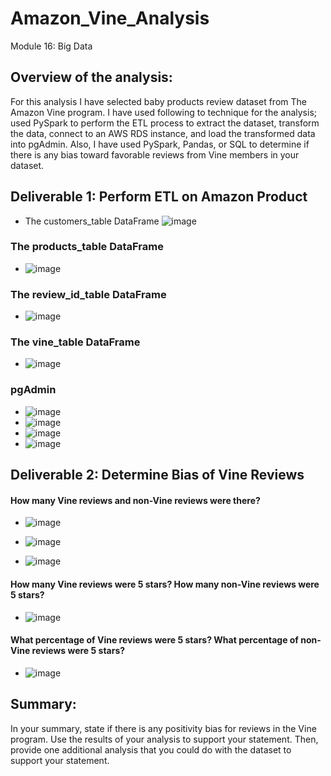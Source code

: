 # Amazon_Vine_Analysis
Module 16: Big Data

## Overview of the analysis:
For this analysis I have selected baby products review dataset from The Amazon Vine program. I have used following to technique for the analysis; used PySpark to perform the ETL process to extract the dataset, transform the data, connect to an AWS RDS instance, and load the transformed data into pgAdmin. 
Also, I have used PySpark, Pandas, or SQL to determine if there is any bias toward favorable reviews from Vine members in your dataset.

## Deliverable 1: Perform ETL on Amazon Product
  * The customers_table DataFrame
![image](https://user-images.githubusercontent.com/79486450/122700597-94f48400-d219-11eb-98c1-f8a17633b492.png)

### The products_table DataFrame
  * ![image](https://user-images.githubusercontent.com/79486450/122700664-b35a7f80-d219-11eb-985b-adc2c1de76ec.png)

### The review_id_table DataFrame
  * ![image](https://user-images.githubusercontent.com/79486450/122700718-cff6b780-d219-11eb-90c1-b0a44e1d545d.png)

### The vine_table DataFrame
  * ![image](https://user-images.githubusercontent.com/79486450/122700770-e866d200-d219-11eb-8f95-d898e65634ad.png)

### pgAdmin
  * ![image](https://user-images.githubusercontent.com/79486450/122700957-43002e00-d21a-11eb-971e-7d1b333ad45a.png)
  * ![image](https://user-images.githubusercontent.com/79486450/122700994-527f7700-d21a-11eb-811f-8200680f2cd8.png)
  * ![image](https://user-images.githubusercontent.com/79486450/122701027-5dd2a280-d21a-11eb-8cbf-33b1693ad9e8.png)
  * ![image](https://user-images.githubusercontent.com/79486450/122701053-6a56fb00-d21a-11eb-879e-c8afff4391be.png)

## Deliverable 2: Determine Bias of Vine Reviews 
#### How many Vine reviews and non-Vine reviews were there?
  * ![image](https://user-images.githubusercontent.com/79486450/122700292-fd8f3100-d218-11eb-978e-b3f347512003.png)

  * ![image](https://user-images.githubusercontent.com/79486450/122700356-20b9e080-d219-11eb-9c91-0a03643df6f9.png)

  * ![image](https://user-images.githubusercontent.com/79486450/122700524-70001100-d219-11eb-92d0-ffe774bb2d33.png)

#### How many Vine reviews were 5 stars? How many non-Vine reviews were 5 stars?
  * ![image](https://user-images.githubusercontent.com/79486450/122700465-56f76000-d219-11eb-9627-ab8712f878bb.png)


#### What percentage of Vine reviews were 5 stars? What percentage of non-Vine reviews were 5 stars?
  * ![image](https://user-images.githubusercontent.com/79486450/122700492-624a8b80-d219-11eb-9013-8f6efef8bf8d.png)

## Summary: 
In your summary, state if there is any positivity bias for reviews in the Vine program. Use the results of your analysis to support your statement. Then, provide one additional analysis that you could do with the dataset to support your statement.
